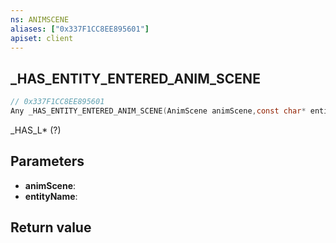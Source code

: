 ```yaml
---
ns: ANIMSCENE
aliases: ["0x337F1CC8EE895601"]
apiset: client
---
```

## _HAS_ENTITY_ENTERED_ANIM_SCENE

```c
// 0x337F1CC8EE895601
Any _HAS_ENTITY_ENTERED_ANIM_SCENE(AnimScene animScene,const char* entityName);
```

_HAS_L* (?)

## Parameters
* **animScene**:
* **entityName**:

## Return value

